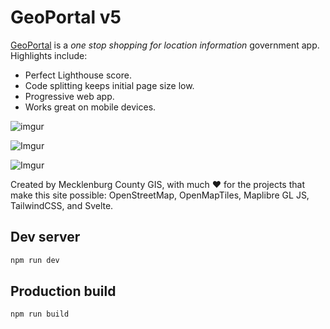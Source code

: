 # GeoPortal v5

[GeoPortal](https://mcmap.org/geoportal) is a *one stop shopping for location information* government app. Highlights include:

* Perfect Lighthouse score.
* Code splitting keeps initial page size low.
* Progressive web app.
* Works great on mobile devices.

![imgur](https://i.imgur.com/m9MAQcL.gif)

![Imgur](https://i.imgur.com/3OGcvgS.png)

![Imgur](https://i.imgur.com/mL958Eo.png)

Created by Mecklenburg County GIS, with much ♥ for the projects that make this site possible: OpenStreetMap, OpenMapTiles, Maplibre GL JS, TailwindCSS, and Svelte.

## Dev server

```bash
npm run dev
```

## Production build

```bash
npm run build
```
